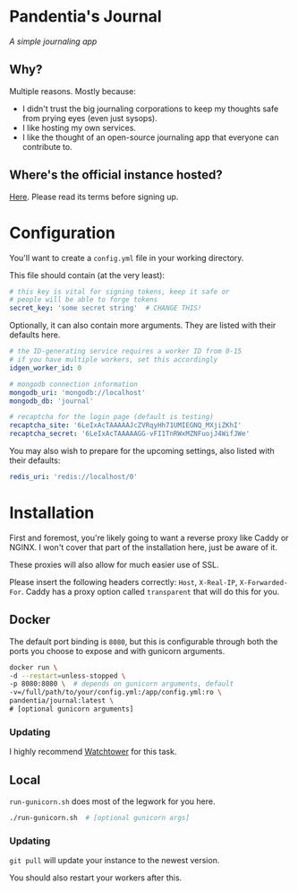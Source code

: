 # Pandentia's Journal

*A simple journaling app*

## Why?

Multiple reasons. Mostly because:

- I didn't trust the big journaling corporations to keep my thoughts
  safe from prying eyes (even just sysops).
- I like hosting my own services. 
- I like the thought of an open-source journaling app that everyone can
  contribute to.

## Where's the official instance hosted?

[Here](https://jrnl-pandentia.qcx.io/). Please read its terms before signing
up.

# Configuration

You'll want to create a `config.yml` file in your working directory.

This file should contain (at the very least):
```yml
# this key is vital for signing tokens, keep it safe or
# people will be able to forge tokens
secret_key: 'some secret string'  # CHANGE THIS!
``` 

Optionally, it can also contain more arguments. They are listed with their
defaults here.
```yml
# the ID-generating service requires a worker ID from 0-15
# if you have multiple workers, set this accordingly
idgen_worker_id: 0

# mongodb connection information
mongodb_uri: 'mongodb://localhost'
mongodb_db: 'journal'

# recaptcha for the login page (default is testing)
recaptcha_site: '6LeIxAcTAAAAAJcZVRqyHh71UMIEGNQ_MXjiZKhI'
recaptcha_secret: '6LeIxAcTAAAAAGG-vFI1TnRWxMZNFuojJ4WifJWe'
```

You may also wish to prepare for the upcoming settings, also listed with their
defaults:
```yml
redis_uri: 'redis://localhost/0'
```

# Installation

First and foremost, you're likely going to want a reverse proxy like
Caddy or NGINX. I won't cover that part of the installation here, just
be aware of it.

These proxies will also allow for much easier use of SSL.

Please insert the following headers correctly:
`Host`, `X-Real-IP`, `X-Forwarded-For`. Caddy has a proxy option called
`transparent` that will do this for you.

## Docker

The default port binding is `8080`, but this is configurable through both
the ports you choose to expose and with gunicorn arguments.

```sh
docker run \
-d --restart=unless-stopped \
-p 8080:8080 \  # depends on gunicorn arguments, default
-v=/full/path/to/your/config.yml:/app/config.yml:ro \
pandentia/journal:latest \
# [optional gunicorn arguments]
```

### Updating

I highly recommend [Watchtower](https://duckduckgo.com/?q=watchtower+docker)
for this task.

## Local

`run-gunicorn.sh` does most of the legwork for you here.

```sh
./run-gunicorn.sh  # [optional gunicorn args]
```

### Updating

`git pull` will update your instance to the newest version.

You should also restart your workers after this.
